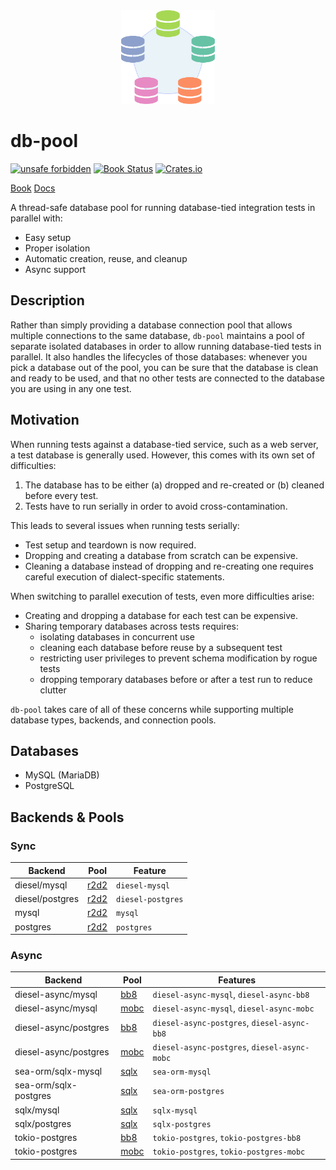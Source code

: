 <div align="center">
<img src="./logo.svg" height="150" />
</div>

# db-pool

[![unsafe forbidden](https://img.shields.io/badge/unsafe-forbidden-success.svg)](https://github.com/rust-secure-code/safety-dance/) [![Book Status](https://github.com/yasamoka/db-pool/workflows/Test%20&%20Deploy/badge.svg)](https://yasamoka.github.io/db-pool) [![Crates.io](https://img.shields.io/crates/v/db-pool.svg)](https://crates.io/crates/db-pool)

[Book](https://yasamoka.github.io/db-pool)
[Docs](https://docs.rs/db-pool/latest)

A thread-safe database pool for running database-tied integration tests in parallel with:
- Easy setup
- Proper isolation
- Automatic creation, reuse, and cleanup
- Async support

## Description

Rather than simply providing a database connection pool that allows multiple connections to the same database, `db-pool` maintains a pool of separate isolated databases in order to allow running database-tied tests in parallel. It also handles the lifecycles of those databases: whenever you pick a database out of the pool, you can be sure that the database is clean and ready to be used, and that no other tests are connected to the database you are using in any one test.

## Motivation

When running tests against a database-tied service, such as a web server, a test database is generally used. However, this comes with its own set of difficulties:

1) The database has to be either (a) dropped and re-created or (b) cleaned before every test.
2) Tests have to run serially in order to avoid cross-contamination.

This leads to several issues when running tests serially:

- Test setup and teardown is now required.
- Dropping and creating a database from scratch can be expensive.
- Cleaning a database instead of dropping and re-creating one requires careful execution of dialect-specific statements.

When switching to parallel execution of tests, even more difficulties arise:

- Creating and dropping a database for each test can be expensive.
- Sharing temporary databases across tests requires:
  - isolating databases in concurrent use
  - cleaning each database before reuse by a subsequent test
  - restricting user privileges to prevent schema modification by rogue tests
  - dropping temporary databases before or after a test run to reduce clutter

`db-pool` takes care of all of these concerns while supporting multiple database types, backends, and connection pools.

## Databases

- MySQL (MariaDB)
- PostgreSQL

## Backends & Pools

### Sync

| Backend         | Pool                                      | Feature           |
| --------------- | ----------------------------------------- | ----------------- |
| diesel/mysql    | [r2d2](https://docs.rs/r2d2/0.8.10/r2d2/) | `diesel-mysql`    |
| diesel/postgres | [r2d2](https://docs.rs/r2d2/0.8.10/r2d2/) | `diesel-postgres` |
| mysql           | [r2d2](https://docs.rs/r2d2/0.8.10/r2d2/) | `mysql`           |
| postgres        | [r2d2](https://docs.rs/r2d2/0.8.10/r2d2/) | `postgres`        |

### Async

| Backend               | Pool                                                                                      | Features                                     |
| --------------------- | ----------------------------------------------------------------------------------------- | -------------------------------------------- |
| diesel-async/mysql    | [bb8](https://docs.rs/diesel-async/0.4.1/diesel_async/pooled_connection/bb8/index.html)   | `diesel-async-mysql`, `diesel-async-bb8`     |
| diesel-async/mysql    | [mobc](https://docs.rs/diesel-async/0.4.1/diesel_async/pooled_connection/mobc/index.html) | `diesel-async-mysql`, `diesel-async-mobc`    |
| diesel-async/postgres | [bb8](https://docs.rs/diesel-async/0.4.1/diesel_async/pooled_connection/bb8/index.html)   | `diesel-async-postgres`, `diesel-async-bb8`  |
| diesel-async/postgres | [mobc](https://docs.rs/diesel-async/0.4.1/diesel_async/pooled_connection/mobc/index.html) | `diesel-async-postgres`, `diesel-async-mobc` |
| sea-orm/sqlx-mysql    | [sqlx](https://docs.rs/sqlx/0.7.4/sqlx/struct.Pool.html)                                  | `sea-orm-mysql`                              |
| sea-orm/sqlx-postgres | [sqlx](https://docs.rs/sqlx/0.7.4/sqlx/struct.Pool.html)                                  | `sea-orm-postgres`                           |
| sqlx/mysql            | [sqlx](https://docs.rs/sqlx/0.7.4/sqlx/struct.Pool.html)                                  | `sqlx-mysql`                                 |
| sqlx/postgres         | [sqlx](https://docs.rs/sqlx/0.7.4/sqlx/struct.Pool.html)                                  | `sqlx-postgres`                              |
| tokio-postgres        | [bb8](https://docs.rs/bb8-postgres/0.8.1/bb8_postgres/)                                   | `tokio-postgres`, `tokio-postgres-bb8`       |
| tokio-postgres        | [mobc](https://docs.rs/mobc-postgres/0.8.0/mobc_postgres/)                                | `tokio-postgres`, `tokio-postgres-mobc`      |
